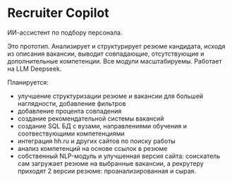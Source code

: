 # Recruiter Copilot
ИИ-ассистент по подбору персонала.

Это прототип.
Анализирует и структурирует резюме кандидата, исходя из описания вакансии, выводит совпадающие, отсутствующие и дополнительные компетенции. Все модули масштабируемы. Работает на LLM Deepseek. 

Планируется:
- улучшение структуризации резюме и вакансии для большей наглядности, добавление фильтров
- добавление процента совпадения
- создание рекомендательной системы вакансий
- создание SQL БД с вузами, направлениями обучения и соотвествующими компетенциями
- интеграция hh.ru и других сайтов по поиску работы
- анализ компетенций на основе ссылок в резюме
- собственный NLP-модуль и улучшенная версия сайта: соискатель сам загружает резюме на выбранные вакансии, а рекрутеру приходят 2 версии резюме: проанализированная и сырая.
